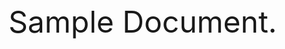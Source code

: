 <!--
this is the front matter

it relys heavy on xml/html macros that are mapped to typst functions 
(see filters/typst-htmlfunc.lua)

-->

<page paper="a4" columns="1" margin="0pt" flipped="false">
<place pos="top + left" scope='"parent"' dx="50pt" dy="50pt" float="true">
<box width="495pt" height="100pt" stroke="none">
<align t="top + center">
<font name="TeX Gyre Heros" size="120pt" weight="700" fill="white" stroke="0.1pt">
<scale x="60%" reflow="true">
<par leading="10pt">
Sample Document.
</par>
</scale>
</font>
</align>
</box>
</place>
</page>